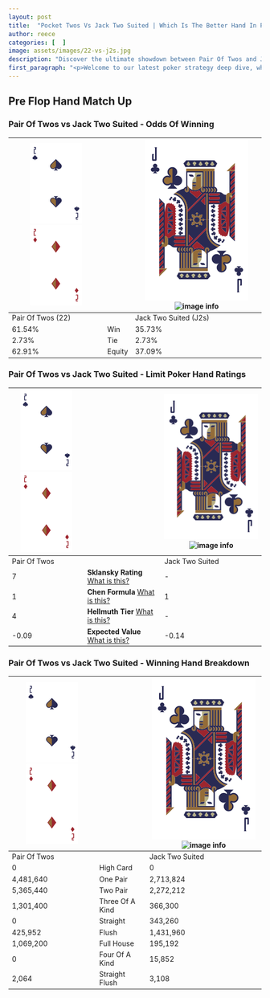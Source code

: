```yaml
---
layout: post
title:  "Pocket Twos Vs Jack Two Suited | Which Is The Better Hand In Poker? A Complete Guide"
author: reece
categories: [  ]
image: assets/images/22-vs-j2s.jpg
description: "Discover the ultimate showdown between Pair Of Twos and Jack Two Suited in poker! Uncover the odds, strategies, and scenarios where one hand triumphs over the other. Get ready to up your poker game with this thrilling analysis."
first_paragraph: "<p>Welcome to our latest poker strategy deep dive, where we're pitting two distinct hands against each other in a high-stakes showdown: Pair Of Twos vs Jack Two Suited.</p><p>In the dynamic world of poker, every decision counts, and knowing which hand holds the upper hand is key to your success at the table.</p><p>In this article, we'll dissect these two hands, explore the scenarios where one dominates the other, and equip you with the knowledge to make strategic choices that can tip the odds in your favor.</p><p>Get ready to unravel the intriguing dynamics of these poker hands and elevate your game to new heights.</p>"
---
```




[comment]: # (sp0)

## Pre Flop Hand Match Up

<div class="table hand-ratings" markdown="1"> 



### Pair Of Twos vs Jack Two Suited - Odds Of Winning


    
| ![image info](assets/images/hand1/2.png) ![image info](assets/images/hand1/2o.png) |  | ![image info](assets/images/hand2/J.png) ![image info](assets/images/hand2/2s.png) |
| -------- | -------- | -------- |
| Pair Of Twos (22) |  | Jack Two Suited (J2s) |
| 61.54% | Win | 35.73% |
| 2.73% | Tie | 2.73% |
| 62.91% | Equity | 37.09% |




[comment]: # (sp1)



### Pair Of Twos vs Jack Two Suited - Limit Poker Hand Ratings


    
| ![image info](assets/images/hand1/2.png) ![image info](assets/images/hand1/2o.png) |  | ![image info](assets/images/hand2/J.png) ![image info](assets/images/hand2/2s.png) |
| -------- | -------- | -------- |
| Pair Of Twos |  | Jack Two Suited |
| 7 | **Sklansky Rating** [What is this?](/sklansky-rating-explained) | - |
| 1 | **Chen Formula** [What is this?](/chen-formula-explained) | 1 |
| 4 | **Hellmuth Tier** [What is this?](/Hellmuth-tier-explained) | - |
| -0.09 | **Expected Value** [What is this?](/expected-value-explained) | -0.14 |




[comment]: # (sp2)



### Pair Of Twos vs Jack Two Suited - Winning Hand Breakdown


    
| ![image info](assets/images/hand1/2.png) ![image info](assets/images/hand1/2o.png) |  | ![image info](assets/images/hand2/J.png) ![image info](assets/images/hand2/2s.png) |
| -------- | -------- | -------- |
| Pair Of Twos |  | Jack Two Suited |
| 0 | High Card | 0 |
| 4,481,640 | One Pair | 2,713,824 |
| 5,365,440 | Two Pair | 2,272,212 |
| 1,301,400 | Three Of A Kind | 366,300 |
| 0 | Straight | 343,260 |
| 425,952 | Flush | 1,431,960 |
| 1,069,200 | Full House | 195,192 |
| 0 | Four Of A Kind | 15,852 |
| 2,064 | Straight Flush | 3,108 |




[comment]: # (sp3)



</div>

[comment]: # (sp4)



[comment]: # (sp5)


